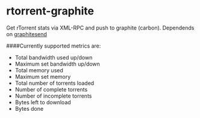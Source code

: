 # rtorrent-graphite
Get rTorrent stats via XML-RPC and push to graphite (carbon). Dependends on [graphitesend](https://github.com/daniellawrence/graphitesend)

####Currently supported metrics are:

* Total bandwidth used up/down
* Maximum set bandwidth up/down
* Total memory used
* Maximum set memory
* Total number of torrents loaded
* Number of complete torrents
* Number of incomplete torrents
* Bytes left to download
* Bytes done

